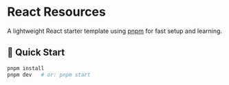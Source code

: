 # React Resources 

A lightweight React starter template using [pnpm](https://pnpm.io/) for fast setup and learning.

## 🚀 Quick Start

```bash
pnpm install
pnpm dev   # or: pnpm start
